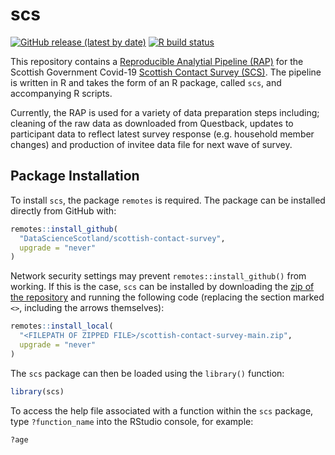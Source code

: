 
<!-- scs-package.md is generated from scs-package.Rmd. Please edit that file -->

# scs

[![GitHub release (latest by
date)](https://img.shields.io/github/v/release/DataScienceScotland/scottish-contact-survey)](https://github.com/DataScienceScotland/scottish-contact-survey/releases/latest)
[![R build
status](https://github.com/DataScienceScotland/scottish-contact-survey/workflows/R-CMD-check/badge.svg)](https://github.com/DataScienceScotland/scottish-contact-survey/actions)

This repository contains a [Reproducible Analytial Pipeline
(RAP)](https://gss.civilservice.gov.uk/reproducible-analytical-pipelines/)
for the Scottish Government Covid-19 [Scottish Contact Survey
(SCS)](README.md). The pipeline is written in R and takes the form of an
R package, called `scs`, and accompanying R scripts.

Currently, the RAP is used for a variety of data preparation steps
including; cleaning of the raw data as downloaded from Questback,
updates to participant data to reflect latest survey response
(e.g. household member changes) and production of invitee data file for
next wave of survey.

## Package Installation

To install `scs`, the package `remotes` is required. The package can be
installed directly from GitHub with:

``` r
remotes::install_github(
  "DataScienceScotland/scottish-contact-survey",
  upgrade = "never"
)
```

Network security settings may prevent `remotes::install_github()` from
working. If this is the case, `scs` can be installed by downloading the
[zip of the
repository](https://github.com/DataScienceScotland/scottish-contact-survey/archive/main.zip)
and running the following code (replacing the section marked `<>`,
including the arrows themselves):

``` r
remotes::install_local(
  "<FILEPATH OF ZIPPED FILE>/scottish-contact-survey-main.zip",
  upgrade = "never"
)
```

The `scs` package can then be loaded using the `library()` function:

``` r
library(scs)
```

To access the help file associated with a function within the `scs`
package, type `?function_name` into the RStudio console, for example:

``` r
?age
```

